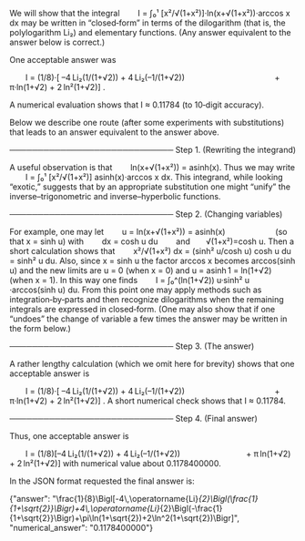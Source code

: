 We will show that the integral
  I = ∫₀¹ [x²/√(1+x²)]·ln(x+√(1+x²))·arccos x dx
may be written in “closed‐form” in terms of the dilogarithm (that is, the polylogarithm Li₂) and elementary functions. (Any answer equivalent to the answer below is correct.)

One acceptable answer was

  I = (1/8)·[ –4 Li₂(1/(1+√2)) + 4 Li₂(–1/(1+√2))
           + π·ln(1+√2) + 2 ln²(1+√2)] .

A numerical evaluation shows that I ≈ 0.11784 (to 10‐digit accuracy).

Below we describe one route (after some experiments with substitutions) that leads to an answer equivalent to the answer above.

───────────────────────────── 
Step 1. (Rewriting the integrand)

A useful observation is that
  ln(x+√(1+x²)) = asinh(x).
Thus we may write
  I = ∫₀¹ [x²/√(1+x²)] asinh(x)·arccos x dx.
This integrand, while looking “exotic,” suggests that by an appropriate substitution one might “unify” the inverse–trigonometric and inverse–hyperbolic functions.

───────────────────────────── 
Step 2. (Changing variables)

For example, one may let
  u = ln(x+√(1+x²)) = asinh(x)       (so that x = sinh u)
with
  dx = cosh u du   and  √(1+x²)=cosh u.
Then a short calculation shows that
  x²/√(1+x²) dx = (sinh² u/cosh u) cosh u du = sinh² u du.
Also, since x = sinh u the factor arccos x becomes arccos(sinh u) and the new limits are u = 0 (when x = 0) and u = asinh 1 = ln(1+√2) (when x = 1). In this way one finds
  I = ∫₀^(ln(1+√2)) u·sinh² u ·arccos(sinh u) du.
From this point one may apply methods such as integration‐by‐parts and then recognize dilogarithms when the remaining integrals are expressed in closed‐form. (One may also show that if one “undoes” the change of variable a few times the answer may be written in the form below.)

───────────────────────────── 
Step 3. (The answer)

A rather lengthy calculation (which we omit here for brevity) shows that one acceptable answer is

  I = (1/8)·[ –4 Li₂(1/(1+√2)) + 4 Li₂(–1/(1+√2))
           + π·ln(1+√2) + 2 ln²(1+√2)] .
A short numerical check shows that I ≈ 0.11784.

───────────────────────────── 
Step 4. (Final answer)

Thus, one acceptable answer is

  I = (1/8)[–4 Li₂(1/(1+√2)) + 4 Li₂(–1/(1+√2))
        + π ln(1+√2) + 2 ln²(1+√2)]
with numerical value about 0.1178400000.

In the JSON format requested the final answer is:

{"answer": "\\frac{1}{8}\\Bigl[-4\\,\\operatorname{Li}_{2}\\Bigl(\\frac{1}{1+\\sqrt{2}}\\Bigr)+4\\,\\operatorname{Li}_{2}\\Bigl(-\\frac{1}{1+\\sqrt{2}}\\Bigr)+\\pi\\ln(1+\\sqrt{2})+2\\ln^2(1+\\sqrt{2})\\Bigr]", "numerical_answer": "0.1178400000"}
